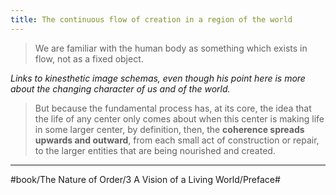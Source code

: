 ```yaml
---
title: The continuous flow of creation in a region of the world
---
```


> We are familiar with the human body as something which exists in flow, not as a fixed object.

*Links to kinesthetic image schemas, even though his point here is more about the changing character of us and of the world.*

> But because the fundamental process has, at its core, the idea that the life of any center only comes about when this center is making life in some larger center, by definition, then, the **coherence spreads upwards and outward**, from each small act of construction or repair, to the larger entities that are being nourished and created.

---

#book/The Nature of Order/3 A Vision of a Living World/Preface#